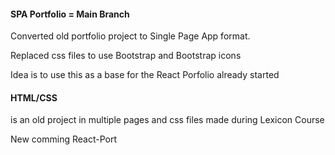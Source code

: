 <h4>SPA Portfolio = Main Branch</h4>
<p>Converted old portfolio project to Single Page App format.</p>
<p>Replaced css files to use Bootstrap and Bootstrap icons</p>
<p>Idea is to use this as a base for the React Porfolio already started</p> 

<h4>HTML/CSS</h4> 
<p>is an old project in multiple pages and css files made during Lexicon Course</p>

<p>New comming React-Port</p> 
